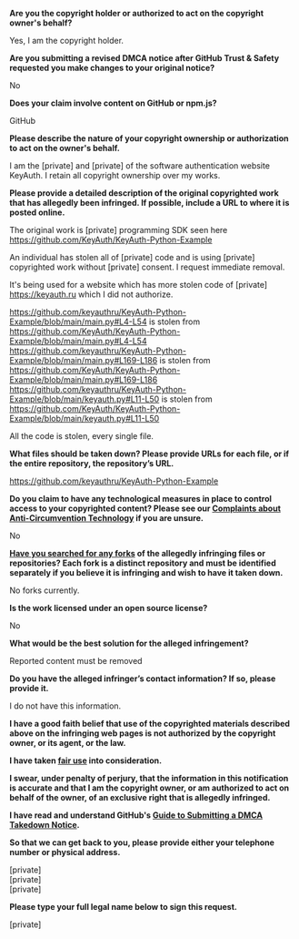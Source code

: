**Are you the copyright holder or authorized to act on the copyright owner's behalf?**

Yes, I am the copyright holder.

**Are you submitting a revised DMCA notice after GitHub Trust & Safety requested you make changes to your original notice?**

No

**Does your claim involve content on GitHub or npm.js?**

GitHub

**Please describe the nature of your copyright ownership or authorization to act on the owner's behalf.**

I am the [private] and [private] of the software authentication website KeyAuth. I retain all copyright ownership over my works.

**Please provide a detailed description of the original copyrighted work that has allegedly been infringed. If possible, include a URL to where it is posted online.**

The original work is [private] programming SDK seen here https://github.com/KeyAuth/KeyAuth-Python-Example

An individual has stolen all of [private] code and is using [private] copyrighted work without [private] consent. I request immediate removal.

It's being used for a website which has more stolen code of [private] https://keyauth.ru which I did not authorize.

https://github.com/keyauthru/KeyAuth-Python-Example/blob/main/main.py#L4-L54 is stolen from https://github.com/KeyAuth/KeyAuth-Python-Example/blob/main/main.py#L4-L54  
https://github.com/keyauthru/KeyAuth-Python-Example/blob/main/main.py#L169-L186 is stolen from https://github.com/KeyAuth/KeyAuth-Python-Example/blob/main/main.py#L169-L186  
https://github.com/keyauthru/KeyAuth-Python-Example/blob/main/keyauth.py#L11-L50 is stolen from https://github.com/KeyAuth/KeyAuth-Python-Example/blob/main/keyauth.py#L11-L50  

All the code is stolen, every single file.

**What files should be taken down? Please provide URLs for each file, or if the entire repository, the repository’s URL.**

https://github.com/keyauthru/KeyAuth-Python-Example

**Do you claim to have any technological measures in place to control access to your copyrighted content? Please see our <a href="https://docs.github.com/articles/guide-to-submitting-a-dmca-takedown-notice#complaints-about-anti-circumvention-technology">Complaints about Anti-Circumvention Technology</a> if you are unsure.**

No

**<a href="https://docs.github.com/articles/dmca-takedown-policy#b-what-about-forks-or-whats-a-fork">Have you searched for any forks</a> of the allegedly infringing files or repositories? Each fork is a distinct repository and must be identified separately if you believe it is infringing and wish to have it taken down.**

No forks currently.

**Is the work licensed under an open source license?**

No

**What would be the best solution for the alleged infringement?**

Reported content must be removed

**Do you have the alleged infringer’s contact information? If so, please provide it.**

I do not have this information.

**I have a good faith belief that use of the copyrighted materials described above on the infringing web pages is not authorized by the copyright owner, or its agent, or the law.**

**I have taken <a href="https://www.lumendatabase.org/topics/22">fair use</a> into consideration.**

**I swear, under penalty of perjury, that the information in this notification is accurate and that I am the copyright owner, or am authorized to act on behalf of the owner, of an exclusive right that is allegedly infringed.**

**I have read and understand GitHub's <a href="https://docs.github.com/articles/guide-to-submitting-a-dmca-takedown-notice/">Guide to Submitting a DMCA Takedown Notice</a>.**

**So that we can get back to you, please provide either your telephone number or physical address.**

[private]  
[private]   
[private]

**Please type your full legal name below to sign this request.**

[private]
